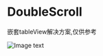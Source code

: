 # DoubleScroll
嵌套tableView解决方案,仅供参考

![Image text](https://raw.githubusercontent.com/orzzh/DoubleScroll/master/Scroll.gif)
